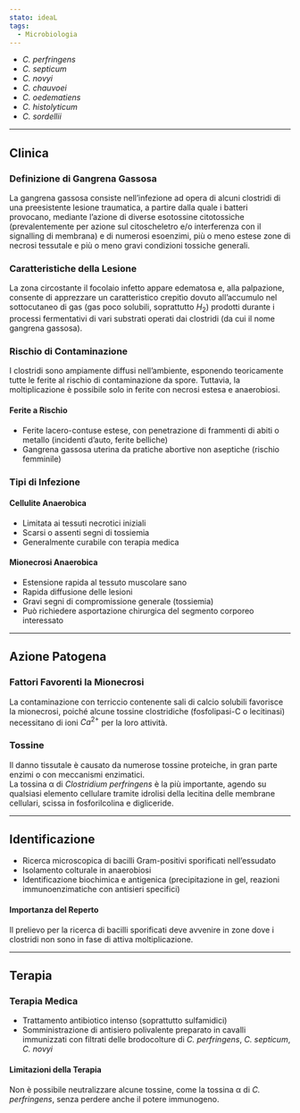 ```yaml
---
stato: ideaL
tags:
  - Microbiologia
---
```


- *C. perfringens*  
- *C. septicum*  
- *C. novyi*  
- *C. chauvoei*  
- *C. oedematiens*  
- *C. histolyticum*  
- *C. sordellii*  

---

## Clinica

### Definizione di Gangrena Gassosa

La gangrena gassosa consiste nell’infezione ad opera di alcuni clostridi di una preesistente lesione traumatica, a partire dalla quale i batteri provocano, mediante l’azione di diverse esotossine citotossiche (prevalentemente per azione sul citoscheletro e/o interferenza con il signalling di membrana) e di numerosi esoenzimi, più o meno estese zone di necrosi tessutale e più o meno gravi condizioni tossiche generali.

### Caratteristiche della Lesione

La zona circostante il focolaio infetto appare edematosa e, alla palpazione, consente di apprezzare un caratteristico crepitìo dovuto all’accumulo nel sottocutaneo di gas (gas poco solubili, soprattutto $H_2$) prodotti durante i processi fermentativi di vari substrati operati dai clostridi (da cui il nome gangrena gassosa).

### Rischio di Contaminazione

I clostridi sono ampiamente diffusi nell’ambiente, esponendo teoricamente tutte le ferite al rischio di contaminazione da spore. Tuttavia, la moltiplicazione è possibile solo in ferite con necrosi estesa e anaerobiosi.

#### Ferite a Rischio

- Ferite lacero-contuse estese, con penetrazione di frammenti di abiti o metallo (incidenti d’auto, ferite belliche)  
- Gangrena gassosa uterina da pratiche abortive non aseptiche (rischio femminile)

### Tipi di Infezione

#### Cellulite Anaerobica

- Limitata ai tessuti necrotici iniziali  
- Scarsi o assenti segni di tossiemia  
- Generalmente curabile con terapia medica  

#### Mionecrosi Anaerobica

- Estensione rapida al tessuto muscolare sano  
- Rapida diffusione delle lesioni  
- Gravi segni di compromissione generale (tossiemia)  
- Può richiedere asportazione chirurgica del segmento corporeo interessato  

---

## Azione Patogena

### Fattori Favorenti la Mionecrosi

La contaminazione con terriccio contenente sali di calcio solubili favorisce la mionecrosi, poiché alcune tossine clostridiche (fosfolipasi-C o lecitinasi) necessitano di ioni $Ca^{2+}$ per la loro attività.

### Tossine

Il danno tissutale è causato da numerose tossine proteiche, in gran parte enzimi o con meccanismi enzimatici.  
La tossina α di *Clostridium perfringens* è la più importante, agendo su qualsiasi elemento cellulare tramite idrolisi della lecitina delle membrane cellulari, scissa in fosforilcolina e digliceride.

---

## Identificazione

- Ricerca microscopica di bacilli Gram-positivi sporificati nell’essudato  
- Isolamento colturale in anaerobiosi  
- Identificazione biochimica e antigenica (precipitazione in gel, reazioni immunoenzimatiche con antisieri specifici)  

#### Importanza del Reperto

Il prelievo per la ricerca di bacilli sporificati deve avvenire in zone dove i clostridi non sono in fase di attiva moltiplicazione.

---

## Terapia

### Terapia Medica

- Trattamento antibiotico intenso (soprattutto sulfamidici)  
- Somministrazione di antisiero polivalente preparato in cavalli immunizzati con filtrati delle brodocolture di *C. perfringens*, *C. septicum*, *C. novyi*  

#### Limitazioni della Terapia

Non è possibile neutralizzare alcune tossine, come la tossina α di *C. perfringens*, senza perdere anche il potere immunogeno.
